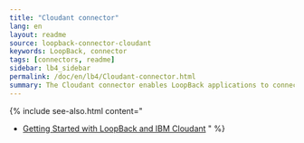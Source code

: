 ```yaml
---
title: "Cloudant connector"
lang: en
layout: readme
source: loopback-connector-cloudant
keywords: LoopBack, connector
tags: [connectors, readme]
sidebar: lb4_sidebar
permalink: /doc/en/lb4/Cloudant-connector.html
summary: The Cloudant connector enables LoopBack applications to connect to Cloudant data sources.
---
```

{% include see-also.html content="
- [Getting Started with LoopBack and IBM Cloudant](https://developer.ibm.com/bluemix/2015/09/10/getting-started-node-js-loopback-framework-ibm-cloudant/)
" %} 
